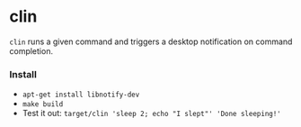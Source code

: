 # clin

`clin` runs a given command and triggers a desktop notification on command completion.

### Install

- `apt-get install libnotify-dev`
- `make build`
- Test it out: `target/clin 'sleep 2; echo "I slept"' 'Done sleeping!'`

